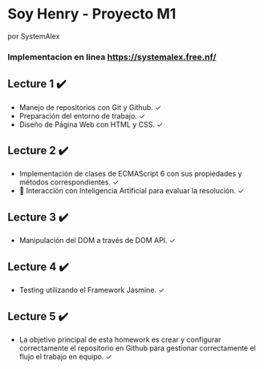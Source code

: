# Soy Henry - Proyecto M1
por SystemAlex
### Implementacion en linea https://systemalex.free.nf/


## Lecture 1 ✔️
 - Manejo de repositorios con Git y Github. ✓
 - Preparación del entorno de trabajo. ✓
 - Diseño de Página Web con HTML y CSS. ✓

## Lecture 2 ✔️
 - Implementación de clases de ECMAScript 6 con sus propiedades y métodos correspondientes. ✓
 - 🤖 Interacción con Inteligencia Artificial para evaluar la resolución. ✓

## Lecture 3 ✔️
 - Manipulación del DOM a través de DOM API. ✓

## Lecture 4 ✔️
 - Testing utilizando el Framework Jasmine. ✓

## Lecture 5 ✔️
 - La objetivo principal de esta homework es crear y configurar correctamente el repositorio en Github para gestionar correctamente el flujo el trabajo en equipo. ✓
